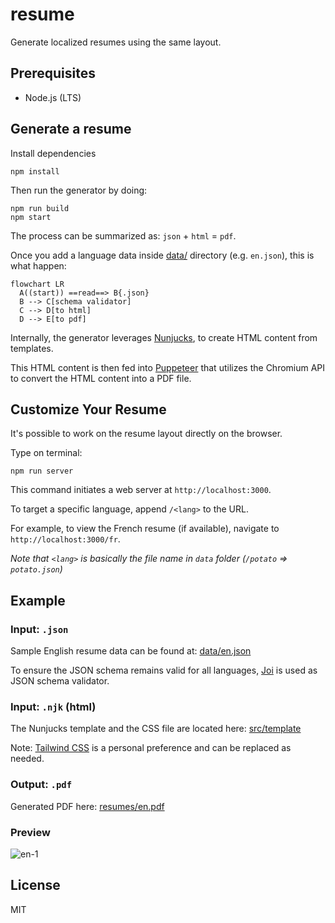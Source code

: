 # resume

Generate localized resumes using the same layout.

## Prerequisites

* Node.js (LTS)

## Generate a resume

Install dependencies 
```
npm install
```

Then run the generator by doing:
```
npm run build
npm start
```

The process can be summarized as: `json` + `html` = `pdf`.

Once you add a language data inside [data/](https://github.com/Leyka/resume/tree/main/data) directory (e.g. `en.json`), this is what happen:

```mermaid
flowchart LR
  A((start)) ==read==> B{.json}
  B --> C[schema validator]
  C --> D[to html]
  D --> E[to pdf]
```

Internally, the generator leverages [Nunjucks](https://mozilla.github.io/nunjucks/), to create HTML content from templates.

This HTML content is then fed into [Puppeteer](https://pptr.dev/) that utilizes the Chromium API to convert the HTML content into a PDF file.

## Customize Your Resume

It's possible to work on the resume layout directly on the browser.

Type on terminal:

```
npm run server
```

This command initiates a web server at `http://localhost:3000`.

To target a specific language, append `/<lang>` to the URL.

For example, to view the French resume (if available), navigate to `http://localhost:3000/fr`.

_Note that `<lang>` is basically the file name in `data` folder (`/potato` => `potato.json`)_

## Example

### Input: `.json`

Sample English resume data can be found at: [data/en.json](./data/en.json)

To ensure the JSON schema remains valid for all languages, [Joi](https://joi.dev/) is used as JSON schema validator.

### Input: `.njk` (html)

The Nunjucks template and the CSS file are located here: [src/template](./src/template/)

Note: [Tailwind CSS](https://tailwindcss.com/) is a personal preference and can be replaced as needed.

### Output: `.pdf`

Generated PDF here: [resumes/en.pdf](https://github.com/Leyka/resume/blob/main/resumes/en.pdf)

### Preview

![en-1](https://github.com/Leyka/resume/assets/8690545/4e7759ce-a83d-4ece-a312-0c0d697190ba)


## License

MIT
